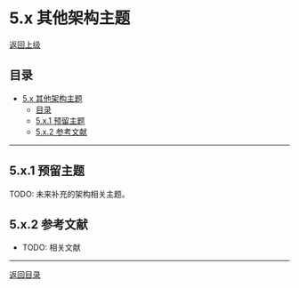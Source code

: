# 5.x 其他架构主题

[返回上级](../5-架构与设计模式.md)

## 目录

- [5.x 其他架构主题](#5x-其他架构主题)
  - [目录](#目录)
  - [5.x.1 预留主题](#5x1-预留主题)
  - [5.x.2 参考文献](#5x2-参考文献)

---

## 5.x.1 预留主题

TODO: 未来补充的架构相关主题。

## 5.x.2 参考文献

- TODO: 相关文献

---

[返回目录](../0-总览与导航/0.1-全局主题树形目录.md)
